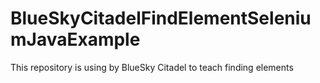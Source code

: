 # BlueSkyCitadelFindElementSeleniumJavaExample
This repository is using by BlueSky Citadel to teach finding elements
